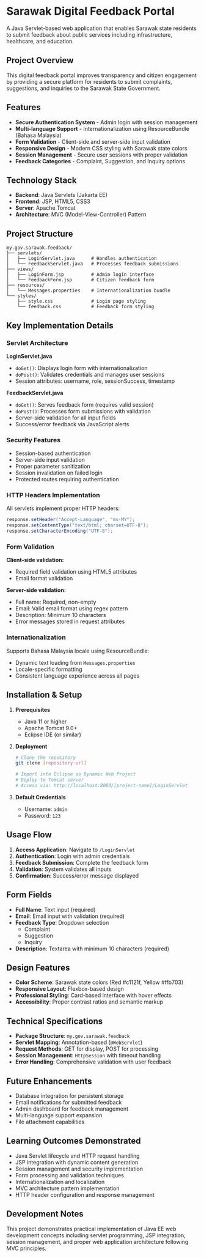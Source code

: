 # Sarawak Digital Feedback Portal

A Java Servlet-based web application that enables Sarawak state residents to submit feedback about public services including infrastructure, healthcare, and education.

## Project Overview

This digital feedback portal improves transparency and citizen engagement by providing a secure platform for residents to submit complaints, suggestions, and inquiries to the Sarawak State Government.

## Features

- **Secure Authentication System** - Admin login with session management
- **Multi-language Support** - Internationalization using ResourceBundle (Bahasa Malaysia)
- **Form Validation** - Client-side and server-side input validation
- **Responsive Design** - Modern CSS styling with Sarawak state colors
- **Session Management** - Secure user sessions with proper validation
- **Feedback Categories** - Complaint, Suggestion, and Inquiry options

## Technology Stack

- **Backend**: Java Servlets (Jakarta EE)
- **Frontend**: JSP, HTML5, CSS3
- **Server**: Apache Tomcat
- **Architecture**: MVC (Model-View-Controller) Pattern

## Project Structure

```
my.gov.sarawak.feedback/
├── servlets/
│   ├── LoginServlet.java      # Handles authentication
│   └── FeedbackServlet.java   # Processes feedback submissions
├── views/
│   ├── LoginForm.jsp          # Admin login interface
│   └── FeedbackForm.jsp       # Citizen feedback form
├── resources/
│   └── Messages.properties    # Internationalization bundle
└── styles/
    ├── style.css              # Login page styling
    └── feedback.css           # Feedback form styling
```

## Key Implementation Details

### Servlet Architecture

**LoginServlet.java**
- `doGet()`: Displays login form with internationalization
- `doPost()`: Validates credentials and manages user sessions
- Session attributes: username, role, sessionSuccess, timestamp

**FeedbackServlet.java**
- `doGet()`: Serves feedback form (requires valid session)
- `doPost()`: Processes form submissions with validation
- Server-side validation for all input fields
- Success/error feedback via JavaScript alerts

### Security Features

- Session-based authentication
- Server-side input validation
- Proper parameter sanitization
- Session invalidation on failed login
- Protected routes requiring authentication

### HTTP Headers Implementation

All servlets implement proper HTTP headers:
```java
response.setHeader("Accept-Language", "ms-MY");
response.setContentType("text/html; charset=UTF-8");
response.setCharacterEncoding("UTF-8");
```

### Form Validation

**Client-side validation:**
- Required field validation using HTML5 attributes
- Email format validation

**Server-side validation:**
- Full name: Required, non-empty
- Email: Valid email format using regex pattern
- Description: Minimum 10 characters
- Error messages stored in request attributes

### Internationalization

Supports Bahasa Malaysia locale using ResourceBundle:
- Dynamic text loading from `Messages.properties`
- Locale-specific formatting
- Consistent language experience across all pages

## Installation & Setup

1. **Prerequisites**
   - Java 11 or higher
   - Apache Tomcat 9.0+
   - Eclipse IDE (or similar)

2. **Deployment**
   ```bash
   # Clone the repository
   git clone [repository-url]
   
   # Import into Eclipse as Dynamic Web Project
   # Deploy to Tomcat server
   # Access via: http://localhost:8080/[project-name]/LoginServlet
   ```

3. **Default Credentials**
   - Username: `admin`
   - Password: `123`

## Usage Flow

1. **Access Application**: Navigate to `/LoginServlet`
2. **Authentication**: Login with admin credentials
3. **Feedback Submission**: Complete the feedback form
4. **Validation**: System validates all inputs
5. **Confirmation**: Success/error message displayed

## Form Fields

- **Full Name**: Text input (required)
- **Email**: Email input with validation (required)
- **Feedback Type**: Dropdown selection
  - Complaint
  - Suggestion  
  - Inquiry
- **Description**: Textarea with minimum 10 characters (required)

## Design Features

- **Color Scheme**: Sarawak state colors (Red #c1121f, Yellow #ffb703)
- **Responsive Layout**: Flexbox-based design
- **Professional Styling**: Card-based interface with hover effects
- **Accessibility**: Proper contrast ratios and semantic markup

## Technical Specifications

- **Package Structure**: `my.gov.sarawak.feedback`
- **Servlet Mapping**: Annotation-based (`@WebServlet`)
- **Request Methods**: GET for display, POST for processing
- **Session Management**: `HttpSession` with timeout handling
- **Error Handling**: Comprehensive validation with user feedback

## Future Enhancements

- Database integration for persistent storage
- Email notifications for submitted feedback
- Admin dashboard for feedback management
- Multi-language support expansion
- File attachment capabilities

## Learning Outcomes Demonstrated

- Java Servlet lifecycle and HTTP request handling
- JSP integration with dynamic content generation
- Session management and security implementation
- Form processing and validation techniques
- Internationalization and localization
- MVC architecture pattern implementation
- HTTP header configuration and response management

## Development Notes

This project demonstrates practical implementation of Java EE web development concepts including servlet programming, JSP integration, session management, and proper web application architecture following MVC principles.
